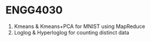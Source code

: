 # ENGG4030

1. Kmeans & Kmeans+PCA for MNIST using MapReduce
2. Loglog & Hyperloglog for counting distinct data
